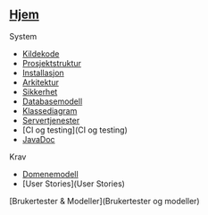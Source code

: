 ## [Hjem](Home)
System
- [Kildekode](Kildekode)
- [Prosjektstruktur](Prosjektstruktur)
- [Installasjon](Installasjon)
- [Arkitektur](Arkitektur)
- [Sikkerhet](Sikkerhet)
- [Databasemodell](Databasemodell)
- [Klassediagram](Klassediagram)
- [Servertjenester](Servertjenester)
- [CI og testing](CI og testing)
- [JavaDoc](https://idatt2106_2022_08.pages.stud.idi.ntnu.no/backend/index.html)

Krav
- [Domenemodell](Domenemodell)
- [User Stories](User Stories)

[Brukertester & Modeller](Brukertester og modeller)